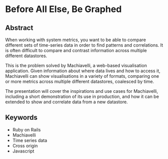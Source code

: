 # Before All Else, Be Graphed


## Abstract

When working with system metrics, you want to be able to compare different sets of time-series data in order to find patterns and correlations. It is often difficult to compare and contrast information across multiple different datastores.

This is the problem solved by Machiavelli, a web-based visualisation application. Given information about where data lives and how to access it, Machiavelli can show visualisations in a variety of formats, comparing one or more metrics across multiple different datastores, coalesced by time.

The presentation will cover the inspirations and use cases for Machiavelli, including a short demonstration of its use in production, and how it can be extended to show and correlate data from a new datastore.

## Keywords

 - Ruby on Rails 
 - Machiavelli
 - Time series data
 - Cross origin
 - Javascript

